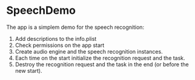 # SpeechDemo

The app is a simplem demo for the speech recognition:
1. Add descriptions to the info.plist
2. Check permissions on the app start
3. Create audio engine and the speech recognition instances.
4. Each time on the start initialize the recognition request and the task.
5. Destroy the recognition request and the task in the end (or before the new start).


